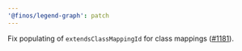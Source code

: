 ```yaml
---
'@finos/legend-graph': patch
---
```


Fix populating of `extendsClassMappingId` for class mappings ([#1181](https://github.com/finos/legend-studio/issues/1181)).

